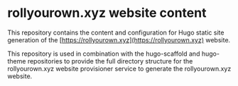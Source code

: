 # rollyourown.xyz website content

This repository contains the content and configuration for Hugo static site generation of the [https://rollyourown.xyz](https://rollyourown.xyz) website.

This repository is used in combination with the hugo-scaffold and hugo-theme repositories to provide the full directory structure for the rollyourown.xyz website provisioner service to generate the rollyourown.xyz website.
